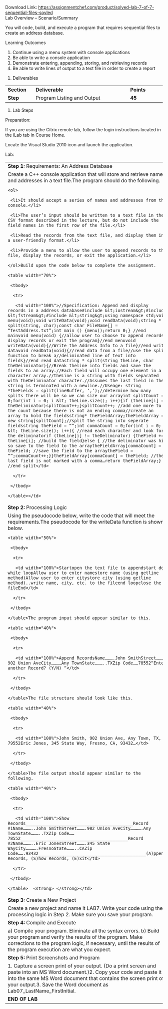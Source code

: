 Download Link: https://assignmentchef.com/product/solved-lab-7-of-7-sequential-files-sovled
<br>
Lab Overview – Scenario/Summary




You will code, build, and execute a program that requires sequential files to create an address database.




Learning Outcomes




<ol>

 <li>Continue using a menu system with console applications</li>

 <li>Be able to write a console application</li>

 <li>Demonstrate entering, appending, storing, and retrieving records</li>

 <li>Be able to write lines of output to a text file in order to create a report</li>

</ol>

<strong> </strong>

<ol>

 <li>Deliverables</li>

</ol>




<table>

 <tbody>

  <tr>

   <td width="85"><strong>Section</strong></td>

   <td width="456"><strong>Deliverable</strong></td>

   <td width="136"><strong>Points</strong></td>

  </tr>

  <tr>

   <td width="85"><strong>Step </strong></td>

   <td width="456">Program Listing and Output</td>

   <td width="136"><strong>45</strong></td>

  </tr>

 </tbody>

</table>







<ol>

 <li>Lab Steps</li>

</ol>

<strong> </strong>

Preparation:




If you are using the Citrix remote lab, follow the login instructions located in the iLab tab in Course Home.




Locate the Visual Studio 2010 icon and launch the application.




Lab:




<table>

 <tbody>

  <tr>

   <td width="677"><strong>Step 1: </strong>Requirements: An Address Database</td>

  </tr>

  <tr>

   <td width="677">Create a C++ console application that will store and retrieve names and addresses in a text file.The program should do the following.

    <ol>

     <li>It should accept a series of names and addresses from the console.</li>

     <li>The user’s input should be written to a text file in the CSV format described in the lecture, but do not include the field names in the first row of the file.</li>

     <li>Read the records from the text file, and display them in a user-friendly format.</li>

     <li>Provide a menu to allow the user to append records to the file, display the records, or exit the application.</li>

    </ol>Build upon the code below to complete the assignment.

    <table width="70%">

     <tbody>

      <tr>

       <td width="100%">//Specification: Append and display records in a address database#include &lt;iostream&gt;#include &lt;fstream&gt;#include &lt;string&gt;using namespace std;void menu(void);void writeData(void);void readData(void);string * split(string, char);const char FileName[] = “TestAddress.txt”;int main () {menu();return 0;} //end mainvoid menu(void) {//allow user to choose to append records, display records or exit the program}//end menuvoid writeData(void){//Write the Address Info to a file}//end write datavoid readData(void){//read data from a file//use the split function to break a//deliminated line of text into fields}//end read datastring * split(string theLine, char theDeliminator){//Break theline into fields and save the fields to an array.//Each field will occupy one element in a character array.//theLine is a string with fields separated with theDeliminator character.//Assumes the last field in the string is terminated with a newline.//Useage: string *theFields = split(lineBuffer, ‘,’);//determine how many splits there will be so we can size our arrayint splitCount = 0;for(int i = 0; i &lt; theLine.size(); i++){if (theLine[i] == theDeliminator)splitCount++;}splitCount++; //add one more to the count because there is not an ending comma//create an array to hold the fieldsstring* theFieldArray;theFieldArray = new string[splitCount];//split the string into seperate fieldsstring theField = “”;int commaCount = 0;for(int i = 0; i &lt; theLine.size(); i++){ //read each character and look for the deliminatorif (theLine[i] != theDeliminator) {theField += theLine[i]; //build the field}else { //the deliminator was hit so save to the field to the arraytheFieldArray[commaCount] = theField; //save the field to the arraytheField = “”;commaCount++;}}theFieldArray[commaCount] = theField; //the last field is not marked with a comma…return theFieldArray;} //end split</td>

      </tr>

     </tbody>

    </table></td>

  </tr>

  <tr>

   <td width="677"><strong>Step 2: </strong>Processing Logic</td>

  </tr>

  <tr>

   <td width="677"> Using the pseudocode below, write the code that will meet the requirements.The pseudocode for the writeData function is shown below.

    <table width="50%">

     <tbody>

      <tr>

       <td width="100%">Startopen the text file to appendstart do while loopAllow user to enter namestore name (using getline method)Allow user to enter citystore city (using getline method)..write name, city, etc. to the fileend loopclose the fileEnd</td>

      </tr>

     </tbody>

    </table>The program input should appear similar to this.

    <table width="40%">

     <tbody>

      <tr>

       <td width="100%">Append RecordsName……….John SmithStreet………902 Union AveCity…………Any TownState………..TXZip Code……78552“Enter another Record? (Y/N) “</td>

      </tr>

     </tbody>

    </table>The file structure should look like this.

    <table width="40%">

     <tbody>

      <tr>

       <td width="100%">John Smith, 902 Union Ave, Any Town, TX, 79552Eric Jones, 345 State Way, Fresno, CA, 93432…</td>

      </tr>

     </tbody>

    </table>The file output should appear similar to the following.

    <table width="40%">

     <tbody>

      <tr>

       <td width="100%">Show Records__________________________________________Record #1Name………..John SmithStreet……….902 Union AveCity………….Any TownState………..TXZip Code……78552__________________________________________Record #2Name………..Eric JonesStreet……….345 State WayCity………….FresnoState………..CAZip Code…….93432__________________________________________(A)ppend Records, (S)how Records, (E)xit</td>

      </tr>

     </tbody>

    </table>  <strong> </strong></td>

  </tr>

  <tr>

   <td width="677"><strong>Step 3: </strong>Create a New Project</td>

  </tr>

  <tr>

   <td width="677">Create a new project and name it LAB7. Write your code using the processing logic in Step 2. Make sure you save your program.</td>

  </tr>

  <tr>

   <td width="677"><strong>Step 4: </strong>Compile and Execute</td>

  </tr>

  <tr>

   <td width="677">a)    Compile your program. Eliminate all the syntax errors. b)    Build your program and verify the results of the program. Make corrections to the program logic, if necessary, until the results of the program execution are what you expect. </td>

  </tr>

  <tr>

   <td width="677"><strong>Step 5: </strong>Print Screenshots and Program</td>

  </tr>

  <tr>

   <td width="677"><em> </em>1.    Capture a screen print of your output. (Do a print screen and paste into an MS Word document.)2.    Copy your code and paste it into the same MS Word document that contains the screen print of your output.3.    Save the Word document as Lab07_LastName_FirstInitial. </td>

  </tr>

  <tr>

   <td width="677"><strong>END OF LAB</strong></td>

  </tr>

 </tbody>

</table>

<strong> </strong>